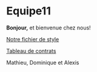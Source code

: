 # Equipe11




**Bonjour,** et bienvenue chez nous!

[Notre fichier de style](https://github.com/Pieplu/TpAgileHIV2013/Style.md)

[Tableau de contrats](https://skydrive.live.com/redir?resid=171F4944B3793CBA!1119&authkey=!ADjVu0bVlDDT70s)

Mathieu, Dominique et Alexis
